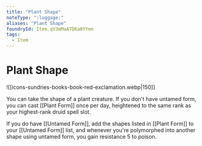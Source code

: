 ```yaml
---
title: "Plant Shape"
noteType: ":luggage:"
aliases: "Plant Shape"
foundryId: Item.qV3mMaATDKa0YYmn
tags:
  - Item
---
```


# Plant Shape
![[icons-sundries-books-book-red-exclamation.webp|150]]

You can take the shape of a plant creature. If you don't have untamed form, you can cast [[Plant Form]] once per day, heightened to the same rank as your highest-rank druid spell slot.

If you do have [[Untamed Form]], add the shapes listed in [[Plant Form]] to your [[Untamed Form]] list, and whenever you're polymorphed into another shape using untamed form, you gain resistance 5 to poison.
